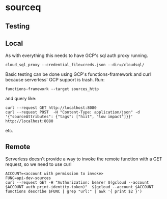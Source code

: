 # sourceq

## Testing

## Local
As with everything this needs to have GCP's sql auth proxy running.
```
cloud_sql_proxy --credential_file=creds.json --dir=/cloudsql/
```

Basic testing can be done using GCP's functions-framework and curl because serverless' GCP support is trash.
Run:
```
functions-framework --target sources_http
```

and query like:
```
curl --request GET http://localhost:8080
curl --request POST  -H "Content-Type: application/json" -d '{"sourceAttributes": {"tags": ["hiit", "low impact"]}}' http://localhost:8080

```
etc.

## Remote
Serverless doesn't provide a way to invoke the remote function with a GET request, so we need to use curl

```
ACCOUNT=<account with permission to invoke>
FUNC=api-dev-sources
curl --request GET -H "Authorization: bearer $(gcloud --account $ACCOUNT auth print-identity-token)"  $(gcloud --account $ACCOUNT functions describe $FUNC | grep "url:" | awk '{ print $2 }')
```
